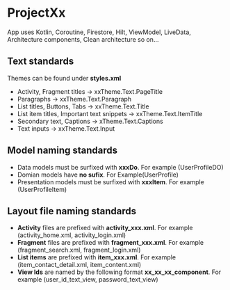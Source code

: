 # ProjectXx
App uses Kotlin, Coroutine, Firestore, Hilt, ViewModel, LiveData, Architecture components, Clean architecture so on...

 Text standards
 --------------
 Themes can be found under **styles.xml**
- Activity, Fragment titles -> xxTheme.Text.PageTitle
- Paragraphs -> xxTheme.Text.Paragraph
- List titles, Buttons, Tabs  -> xxTheme.Text.Title
- List item titles, Important text snippets -> xxTheme.Text.ItemTitle
- Secondary text, Captions -> xTheme.Text.Captions
- Text inputs -> xxTheme.Text.Input

Model naming standards
----------------------
- Data models must be surfixed with **xxxDo**. For example (UserProfileDO)
- Domian models have **no sufix**. For Example(UserProfile)
- Presentation models must be surfixed with **xxxItem**. For example (UserProfileItem)

Layout file naming standards
----------------------------
- **Activity** files are prefixed with **activity_xxx.xml**. For example (activity_home.xml, activity_login.xml)
- **Fragment** files are prefixed with **fragment_xxx.xml**. For example (fragment_search.xml, fragment_login.xml)
- **List items** are prefixed with **item_xxx.xml**. For example (item_contact_detail.xml, item_content.xml)
- **View Ids** are named by the following format **xx_xx_xx_component**. For example (user_id_text_view, password_text_view)


